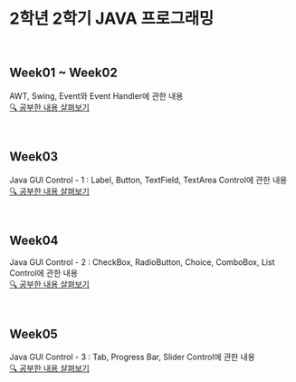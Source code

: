 <h1> 2학년 2학기  JAVA 프로그래밍 </h1>

<br>

## Week01 ~ Week02

AWT, Swing, Event와 Event Handler에 관한 내용
<br>
<a href = "https://velog.io/@haansohee/JAVA-프로그래밍"> 🔍 공부한 내용 살펴보기 </a>

<br>

## Week03

Java GUI Control - 1 : Label, Button, TextField, TextArea Control에 관한 내용
<br>
<a href = "https://velog.io/@haansohee/2.-Java-GUI-Control-1"> 🔍 공부한 내용 살펴보기 </a>

<br>

## Week04

Java GUI Control - 2 : CheckBox, RadioButton, Choice, ComboBox, List Control에 관한 내용
<br>
<a href = "https://velog.io/@haansohee/3.-Java-GUI-Control-2"> 🔍 공부한 내용 살펴보기 </a>

<br>

## Week05

Java GUI Control - 3 : Tab, Progress Bar, Slider Control에 관한 내용
<br>
<a href = "https://velog.io/@haansohee/4.-Java-GUI-Control-3"> 🔍 공부한 내용 살펴보기 </a>

